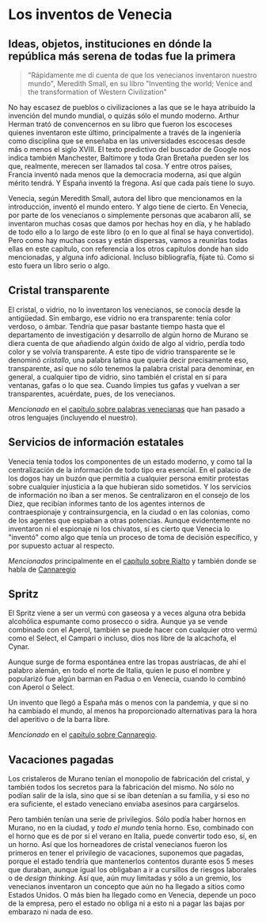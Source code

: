 # Los inventos de Venecia
## Ideas, objetos, instituciones en dónde la república más serena de todas fue la primera

> "Rápidamente me di cuenta de que los venecianos inventaron nuestro mundo",
> Meredith Small, en su libro "Inventing the world; Venice and the
> transformation of Western Civilization"

No hay escasez de pueblos o civilizaciones a las que se le haya atribuido la
invención del mundo mundial, o quizás sólo el mundo moderno. Arthur Herman trató
de convencernos en su libro que fueron los escoceses quienes inventaron este
último, principalmente a través de la ingeniería como disciplina que se enseñaba
en las universidades escocesas desde más o menos el siglo XVIII. El texto
predictivo del buscador de Google nos indica también Manchester, Baltimore y
toda Gran Bretaña pueden ser los que, realmente, merecen ser llamados tal
cosa. Y entre otros países, Francia inventó nada menos que la democracia
moderna, así que algún mérito tendrá. Y España inventó la fregona. Así que cada
país tiene lo suyo.

Venecia, según Meredith Small, autora del libro que mencionamos en la
introducción, inventó el mundo entero. Y algo tiene de cierto. En Venecia, por
parte de los venecianos o simplemente personas que acabaron allí, se inventaron
muchas cosas que damos por hechas hoy en día, y he hablado de todo ello a lo
largo de este libro (o en lo que al final se haya convertido). Pero como hay
muchas cosas y están dispersas, vamos a reunirlas todas ellas en este capítulo,
con referencia a los otros capítulos donde han sido mencionadas, y alguna info
adicional. Incluso bibliografía, fíjate tú. Como si esto fuera un libro serio o
algo.


## Cristal transparente

El cristal, o vidrio, no lo inventaron los venecianos, se conocía
desde la antigüedad. Sin embargo, ese vidrio no era transparente:
tenía color verdoso, o ámbar. Tendría que pasar bastante tiempo hasta que el departamento de investigación y desarrollo de algún horno de Murano se diera cuenta de que añadiendo algún óxido de algo al vidrio, perdía todo color y se volvía transparente. A este tipo de vidrio transparente se le denominó *cristallo*, una palabra latina que quería decir precisamente eso, transparente, así que no sólo tenemos la palabra cristal para denominar, en general, a cualquier tipo de vidrio, sino también el cristal en sí para ventanas, gafas o lo que sea. Cuando limpies tus gafas y vuelvan a ser transparentes, acuérdate, pues, de los venecianos.

*Mencionado* en el [capítulo sobre palabras venecianas](09.Idioma.md) que han pasado a otros lenguajes (incluyendo el nuestro).

## Servicios de información estatales

Venecia tenía todos los componentes de un estado moderno, y como tal la centralización de la información de todo tipo era esencial. En el palacio de los dogos hay un buzón que permitía a cualquier persona emitir protestas sobre cualquier injusticia a la que hubieran sido sometidos. Y los servicios de información no iban a ser menos. Se centralizaron en el consejo de los Diez, que recibían informes tanto de los agentes internos de contraespionaje y contrainsurgencia, en la ciudad o en las colonias, como de los agentes que espiaban a otras potencias. Aunque evidentemente no inventaron ni el espionaje ni los chivatos, sí es cierto que Venecia lo "inventó" como algo que tenía un proceso de toma de decisión específico, y por supuesto actuar al respecto.

*Mencionados* principalmente en el [capítulo sobre Rialto](06.Hacia-Rialto.md) y también donde se habla de [Cannaregio](08.Cannaregio.md)

## Spritz

El Spritz viene a ser un vermú con gaseosa y a veces alguna otra
bebida alcohólica espumante como prosecco o sidra. Aunque ya se vende
combinado con el Aperol, también se puede hacer con cualquier otro
vermú como el Select, el Campari o incluso, dios nos libre de la
alcachofa, el Cynar.

Aunque surge de forma espontánea entre las tropas austríacas, de ahí
el palabro alemán, en todo el norte de Italia, quien le puso el nombre
y popularizó
fue algún barman en Padua o en Venecia, cuando lo combinó con Aperol o
Select.

Un invento que llegó a España más o menos con la pandemia, y que si no
ha cambiado el mundo, al menos ha proporcionado alternativas para la
hora del aperitivo o de la barra libre.

*Mencionado* en el [capítulo sobre Cannaregio](08.Cannaregio.md).

## Vacaciones pagadas

Los cristaleros de Murano tenían el monopolio de fabricación del cristal, y también todos los secretos para la fabricación del mismo. No sólo no podían salir de la isla, sino que si se iban detenían a su familia, y si eso no era suficiente, el estado veneciano enviaba asesinos para cargárselos.

Pero también tenían una serie de privilegios. Sólo podía haber hornos en Murano, no en la ciudad, y *todo el mundo* tenía horno. Eso, combinado con el horno que es de por sí el verano en Italia, puede convertir todo eso, sí, en un horno. Así que los horneadores de cristal venecianos fueron los primeros en tener el privilegio de vacaciones, suponemos que pagadas, porque el estado tendría que mantenerlos contentos durante esos 5 meses que duraban, aunque igual los obligaban a ir a cursillos de riesgos laborales o de *design thinking*. Así que, aún muy limitadas y sólo a un gremio, los venecianos inventaron un concepto que aún no ha llegado a sitios como Estados Unidos. O más bien ha llegado como en Venecia, depende un poco de la empresa, pero el estado no obliga ni a esto ni a pagar las bajas por embarazo ni nada de eso.
